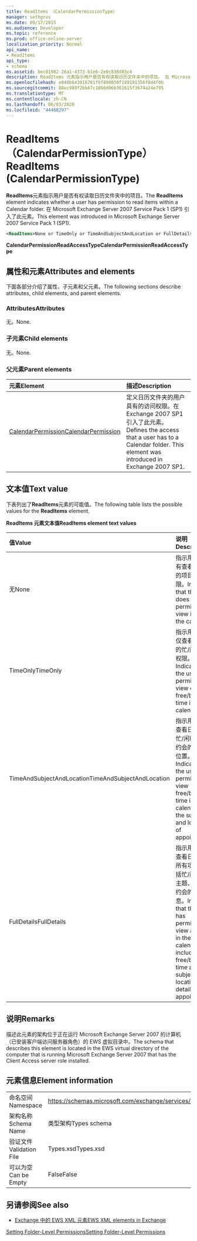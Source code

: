 ```yaml
---
title: ReadItems （CalendarPermissionType）
manager: sethgros
ms.date: 09/17/2015
ms.audience: Developer
ms.topic: reference
ms.prod: office-online-server
localization_priority: Normal
api_name:
- ReadItems
api_type:
- schema
ms.assetid: bec01982-26a1-4373-b1e6-2e0c838d83c4
description: ReadItems 元素指示用户是否有权读取日历文件夹中的项目。 在 Microsoft Exchange Server 2007 Service Pack 1 (SP1) 引入了此元素。
ms.openlocfilehash: e040b643016781f9f890050f189191356f8d4f0b
ms.sourcegitcommit: 88ec988f2bb67c1866d06b361615f3674a24e795
ms.translationtype: MT
ms.contentlocale: zh-CN
ms.lasthandoff: 06/03/2020
ms.locfileid: "44468297"
---
```

# <a name="readitems-calendarpermissiontype"></a><span data-ttu-id="0b0b1-104">ReadItems （CalendarPermissionType）</span><span class="sxs-lookup"><span data-stu-id="0b0b1-104">ReadItems (CalendarPermissionType)</span></span>

<span data-ttu-id="0b0b1-105">**ReadItems**元素指示用户是否有权读取日历文件夹中的项目。</span><span class="sxs-lookup"><span data-stu-id="0b0b1-105">The **ReadItems** element indicates whether a user has permission to read items within a Calendar folder.</span></span> <span data-ttu-id="0b0b1-106">在 Microsoft Exchange Server 2007 Service Pack 1 (SP1) 引入了此元素。</span><span class="sxs-lookup"><span data-stu-id="0b0b1-106">This element was introduced in Microsoft Exchange Server 2007 Service Pack 1 (SP1).</span></span> 
  
```xml
<ReadItems>None or TimeOnly or TimeAndSubjectAndLocation or FullDetails</ReadItems>
```

 <span data-ttu-id="0b0b1-107">**CalendarPermissionReadAccessType**</span><span class="sxs-lookup"><span data-stu-id="0b0b1-107">**CalendarPermissionReadAccessType**</span></span>
## <a name="attributes-and-elements"></a><span data-ttu-id="0b0b1-108">属性和元素</span><span class="sxs-lookup"><span data-stu-id="0b0b1-108">Attributes and elements</span></span>

<span data-ttu-id="0b0b1-109">下面各部分介绍了属性、子元素和父元素。</span><span class="sxs-lookup"><span data-stu-id="0b0b1-109">The following sections describe attributes, child elements, and parent elements.</span></span>
  
### <a name="attributes"></a><span data-ttu-id="0b0b1-110">Attributes</span><span class="sxs-lookup"><span data-stu-id="0b0b1-110">Attributes</span></span>

<span data-ttu-id="0b0b1-111">无。</span><span class="sxs-lookup"><span data-stu-id="0b0b1-111">None.</span></span>
  
### <a name="child-elements"></a><span data-ttu-id="0b0b1-112">子元素</span><span class="sxs-lookup"><span data-stu-id="0b0b1-112">Child elements</span></span>

<span data-ttu-id="0b0b1-113">无。</span><span class="sxs-lookup"><span data-stu-id="0b0b1-113">None.</span></span>
  
### <a name="parent-elements"></a><span data-ttu-id="0b0b1-114">父元素</span><span class="sxs-lookup"><span data-stu-id="0b0b1-114">Parent elements</span></span>

|<span data-ttu-id="0b0b1-115">**元素**</span><span class="sxs-lookup"><span data-stu-id="0b0b1-115">**Element**</span></span>|<span data-ttu-id="0b0b1-116">**描述**</span><span class="sxs-lookup"><span data-stu-id="0b0b1-116">**Description**</span></span>|
|:-----|:-----|
|[<span data-ttu-id="0b0b1-117">CalendarPermission</span><span class="sxs-lookup"><span data-stu-id="0b0b1-117">CalendarPermission</span></span>](calendarpermission.md) <br/> |<span data-ttu-id="0b0b1-p103">定义日历文件夹的用户具有的访问权限。在 Exchange 2007 SP1 引入了此元素。</span><span class="sxs-lookup"><span data-stu-id="0b0b1-p103">Defines the access that a user has to a Calendar folder. This element was introduced in Exchange 2007 SP1.</span></span>  <br/> |
   
## <a name="text-value"></a><span data-ttu-id="0b0b1-120">文本值</span><span class="sxs-lookup"><span data-stu-id="0b0b1-120">Text value</span></span>

<span data-ttu-id="0b0b1-121">下表列出了**ReadItems**元素的可能值。</span><span class="sxs-lookup"><span data-stu-id="0b0b1-121">The following table lists the possible values for the **ReadItems** element.</span></span> 
  
<span data-ttu-id="0b0b1-122">**ReadItems 元素文本值**</span><span class="sxs-lookup"><span data-stu-id="0b0b1-122">**ReadItems element text values**</span></span>

|<span data-ttu-id="0b0b1-123">**值**</span><span class="sxs-lookup"><span data-stu-id="0b0b1-123">**Value**</span></span>|<span data-ttu-id="0b0b1-124">**说明**</span><span class="sxs-lookup"><span data-stu-id="0b0b1-124">**Description**</span></span>|
|:-----|:-----|
|<span data-ttu-id="0b0b1-125">无</span><span class="sxs-lookup"><span data-stu-id="0b0b1-125">None</span></span>  <br/> |<span data-ttu-id="0b0b1-126">指示用户不具有查看日历中的项目的权限。</span><span class="sxs-lookup"><span data-stu-id="0b0b1-126">Indicates that the user does not have permission to view items in the calendar.</span></span>  <br/> |
|<span data-ttu-id="0b0b1-127">TimeOnly</span><span class="sxs-lookup"><span data-stu-id="0b0b1-127">TimeOnly</span></span>  <br/> |<span data-ttu-id="0b0b1-128">指示用户具有仅查看日历中的忙/闲时间的权限。</span><span class="sxs-lookup"><span data-stu-id="0b0b1-128">Indicates that the user has permission to view only free/busy time in the calendar.</span></span>  <br/> |
|<span data-ttu-id="0b0b1-129">TimeAndSubjectAndLocation</span><span class="sxs-lookup"><span data-stu-id="0b0b1-129">TimeAndSubjectAndLocation</span></span>  <br/> |<span data-ttu-id="0b0b1-130">指示用户有权查看日历中的忙/闲时间以及约会的主题和位置。</span><span class="sxs-lookup"><span data-stu-id="0b0b1-130">Indicates that the user has permission to view free/busy time in the calendar and the subject and location of appointments.</span></span>  <br/> |
|<span data-ttu-id="0b0b1-131">FullDetails</span><span class="sxs-lookup"><span data-stu-id="0b0b1-131">FullDetails</span></span>  <br/> |<span data-ttu-id="0b0b1-132">指示用户有权查看日历中的所有项目，包括忙/闲时间、主题、位置和约会的详细信息。</span><span class="sxs-lookup"><span data-stu-id="0b0b1-132">Indicates that the user has permission to view all items in the calendar, including free/busy time and subject, location, and details of appointments.</span></span>  <br/> |
   
## <a name="remarks"></a><span data-ttu-id="0b0b1-133">说明</span><span class="sxs-lookup"><span data-stu-id="0b0b1-133">Remarks</span></span>

<span data-ttu-id="0b0b1-134">描述此元素的架构位于正在运行 Microsoft Exchange Server 2007 的计算机（已安装客户端访问服务器角色）的 EWS 虚拟目录中。</span><span class="sxs-lookup"><span data-stu-id="0b0b1-134">The schema that describes this element is located in the EWS virtual directory of the computer that is running Microsoft Exchange Server 2007 that has the Client Access server role installed.</span></span>
  
## <a name="element-information"></a><span data-ttu-id="0b0b1-135">元素信息</span><span class="sxs-lookup"><span data-stu-id="0b0b1-135">Element information</span></span>

|||
|:-----|:-----|
|<span data-ttu-id="0b0b1-136">命名空间</span><span class="sxs-lookup"><span data-stu-id="0b0b1-136">Namespace</span></span>  <br/> |https://schemas.microsoft.com/exchange/services/2006/types  <br/> |
|<span data-ttu-id="0b0b1-137">架构名称</span><span class="sxs-lookup"><span data-stu-id="0b0b1-137">Schema Name</span></span>  <br/> |<span data-ttu-id="0b0b1-138">类型架构</span><span class="sxs-lookup"><span data-stu-id="0b0b1-138">Types schema</span></span>  <br/> |
|<span data-ttu-id="0b0b1-139">验证文件</span><span class="sxs-lookup"><span data-stu-id="0b0b1-139">Validation File</span></span>  <br/> |<span data-ttu-id="0b0b1-140">Types.xsd</span><span class="sxs-lookup"><span data-stu-id="0b0b1-140">Types.xsd</span></span>  <br/> |
|<span data-ttu-id="0b0b1-141">可以为空</span><span class="sxs-lookup"><span data-stu-id="0b0b1-141">Can be Empty</span></span>  <br/> |<span data-ttu-id="0b0b1-142">False</span><span class="sxs-lookup"><span data-stu-id="0b0b1-142">False</span></span>  <br/> |
   
## <a name="see-also"></a><span data-ttu-id="0b0b1-143">另请参阅</span><span class="sxs-lookup"><span data-stu-id="0b0b1-143">See also</span></span>



- [<span data-ttu-id="0b0b1-144">Exchange 中的 EWS XML 元素</span><span class="sxs-lookup"><span data-stu-id="0b0b1-144">EWS XML elements in Exchange</span></span>](ews-xml-elements-in-exchange.md)


[<span data-ttu-id="0b0b1-145">Setting Folder-Level Permissions</span><span class="sxs-lookup"><span data-stu-id="0b0b1-145">Setting Folder-Level Permissions</span></span>](https://msdn.microsoft.com/library/c7530e86-5112-401c-b10a-9c054ae59f07%28Office.15%29.aspx)

